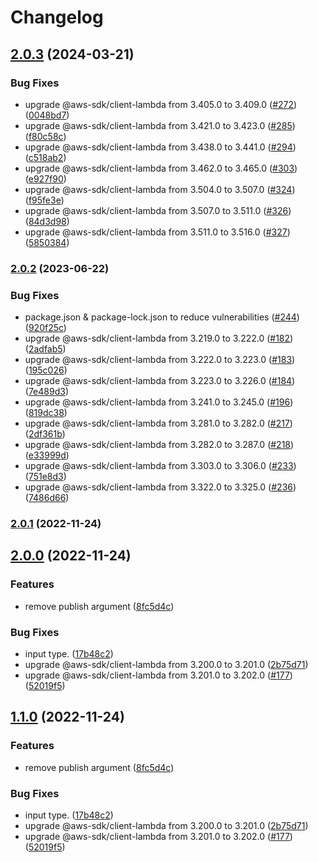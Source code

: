 # Changelog

## [2.0.3](https://github.com/kazimanzurrashid/lambda-update-action/compare/v2.0.2...v2.0.3) (2024-03-21)


### Bug Fixes

* upgrade @aws-sdk/client-lambda from 3.405.0 to 3.409.0 ([#272](https://github.com/kazimanzurrashid/lambda-update-action/issues/272)) ([0048bd7](https://github.com/kazimanzurrashid/lambda-update-action/commit/0048bd7d4ffa12053ce4e951c30b9a79d0b48f6d))
* upgrade @aws-sdk/client-lambda from 3.421.0 to 3.423.0 ([#285](https://github.com/kazimanzurrashid/lambda-update-action/issues/285)) ([f80c58c](https://github.com/kazimanzurrashid/lambda-update-action/commit/f80c58c6baa5dc002cb83c20cda4b99b748ab27d))
* upgrade @aws-sdk/client-lambda from 3.438.0 to 3.441.0 ([#294](https://github.com/kazimanzurrashid/lambda-update-action/issues/294)) ([c518ab2](https://github.com/kazimanzurrashid/lambda-update-action/commit/c518ab2146d055213ec9430bec55151072dc7c11))
* upgrade @aws-sdk/client-lambda from 3.462.0 to 3.465.0 ([#303](https://github.com/kazimanzurrashid/lambda-update-action/issues/303)) ([e927f90](https://github.com/kazimanzurrashid/lambda-update-action/commit/e927f90aa608b03437a0da48ffd751d56a9c61c4))
* upgrade @aws-sdk/client-lambda from 3.504.0 to 3.507.0 ([#324](https://github.com/kazimanzurrashid/lambda-update-action/issues/324)) ([f95fe3e](https://github.com/kazimanzurrashid/lambda-update-action/commit/f95fe3eb2693a5c93d5a808badd9550a1ff24882))
* upgrade @aws-sdk/client-lambda from 3.507.0 to 3.511.0 ([#326](https://github.com/kazimanzurrashid/lambda-update-action/issues/326)) ([84d3d98](https://github.com/kazimanzurrashid/lambda-update-action/commit/84d3d98dc0dc5d46d205d08f528d33e5141f54e2))
* upgrade @aws-sdk/client-lambda from 3.511.0 to 3.516.0 ([#327](https://github.com/kazimanzurrashid/lambda-update-action/issues/327)) ([5850384](https://github.com/kazimanzurrashid/lambda-update-action/commit/5850384e7e80416cf6357b44dc730c6fe427ccbf))

### [2.0.2](https://github.com/kazimanzurrashid/lambda-update-action/compare/v2.0.1...v2.0.2) (2023-06-22)


### Bug Fixes

* package.json & package-lock.json to reduce vulnerabilities ([#244](https://github.com/kazimanzurrashid/lambda-update-action/issues/244)) ([920f25c](https://github.com/kazimanzurrashid/lambda-update-action/commit/920f25cdffbd9957c2aaeb7669cd6e0146838948))
* upgrade @aws-sdk/client-lambda from 3.219.0 to 3.222.0 ([#182](https://github.com/kazimanzurrashid/lambda-update-action/issues/182)) ([2adfab5](https://github.com/kazimanzurrashid/lambda-update-action/commit/2adfab59318e06089bc930ef74d990dc02bcb1b0))
* upgrade @aws-sdk/client-lambda from 3.222.0 to 3.223.0 ([#183](https://github.com/kazimanzurrashid/lambda-update-action/issues/183)) ([195c026](https://github.com/kazimanzurrashid/lambda-update-action/commit/195c026c8752270ae644c94fa1d9917fa6e47f39))
* upgrade @aws-sdk/client-lambda from 3.223.0 to 3.226.0 ([#184](https://github.com/kazimanzurrashid/lambda-update-action/issues/184)) ([7e489d3](https://github.com/kazimanzurrashid/lambda-update-action/commit/7e489d3a6d5b5f898a1c5f71b083838f5ea66688))
* upgrade @aws-sdk/client-lambda from 3.241.0 to 3.245.0 ([#196](https://github.com/kazimanzurrashid/lambda-update-action/issues/196)) ([819dc38](https://github.com/kazimanzurrashid/lambda-update-action/commit/819dc38fcc990ec01f3a7abf8ca95675dbf157c4))
* upgrade @aws-sdk/client-lambda from 3.281.0 to 3.282.0 ([#217](https://github.com/kazimanzurrashid/lambda-update-action/issues/217)) ([2df361b](https://github.com/kazimanzurrashid/lambda-update-action/commit/2df361b99c63e815796cd2d086b06eba2c9c33e6))
* upgrade @aws-sdk/client-lambda from 3.282.0 to 3.287.0 ([#218](https://github.com/kazimanzurrashid/lambda-update-action/issues/218)) ([e33999d](https://github.com/kazimanzurrashid/lambda-update-action/commit/e33999d399b236d4531cd5df64fa3e09205a0284))
* upgrade @aws-sdk/client-lambda from 3.303.0 to 3.306.0 ([#233](https://github.com/kazimanzurrashid/lambda-update-action/issues/233)) ([751e8d3](https://github.com/kazimanzurrashid/lambda-update-action/commit/751e8d3873c35df2d30d64b490a184c2ef38f66f))
* upgrade @aws-sdk/client-lambda from 3.322.0 to 3.325.0 ([#236](https://github.com/kazimanzurrashid/lambda-update-action/issues/236)) ([7486d66](https://github.com/kazimanzurrashid/lambda-update-action/commit/7486d668132623fedb0010f84b156b21b371f878))

### [2.0.1](https://github.com/kazimanzurrashid/lambda-update-action/compare/v2.0.0...v2.0.1) (2022-11-24)

## [2.0.0](https://github.com/kazimanzurrashid/lambda-update-action/compare/v1...v2.0.0) (2022-11-24)


### Features

* remove publish argument ([8fc5d4c](https://github.com/kazimanzurrashid/lambda-update-action/commit/8fc5d4c7eebc53e9b21cdfe41c1e5810c81919fe))


### Bug Fixes

* input type. ([17b48c2](https://github.com/kazimanzurrashid/lambda-update-action/commit/17b48c205ae8ecf35dc44df49a0bcbeebade7b82))
* upgrade @aws-sdk/client-lambda from 3.200.0 to 3.201.0 ([2b75d71](https://github.com/kazimanzurrashid/lambda-update-action/commit/2b75d71e551e08b7887b65341de6e76d946b28a6))
* upgrade @aws-sdk/client-lambda from 3.201.0 to 3.202.0 ([#177](https://github.com/kazimanzurrashid/lambda-update-action/issues/177)) ([52019f5](https://github.com/kazimanzurrashid/lambda-update-action/commit/52019f58555a36e614dd98b136ce8318c87da0f2))

## [1.1.0](https://github.com/kazimanzurrashid/lambda-update-action/compare/v1...v1.1.0) (2022-11-24)


### Features

* remove publish argument ([8fc5d4c](https://github.com/kazimanzurrashid/lambda-update-action/commit/8fc5d4c7eebc53e9b21cdfe41c1e5810c81919fe))


### Bug Fixes

* input type. ([17b48c2](https://github.com/kazimanzurrashid/lambda-update-action/commit/17b48c205ae8ecf35dc44df49a0bcbeebade7b82))
* upgrade @aws-sdk/client-lambda from 3.200.0 to 3.201.0 ([2b75d71](https://github.com/kazimanzurrashid/lambda-update-action/commit/2b75d71e551e08b7887b65341de6e76d946b28a6))
* upgrade @aws-sdk/client-lambda from 3.201.0 to 3.202.0 ([#177](https://github.com/kazimanzurrashid/lambda-update-action/issues/177)) ([52019f5](https://github.com/kazimanzurrashid/lambda-update-action/commit/52019f58555a36e614dd98b136ce8318c87da0f2))
